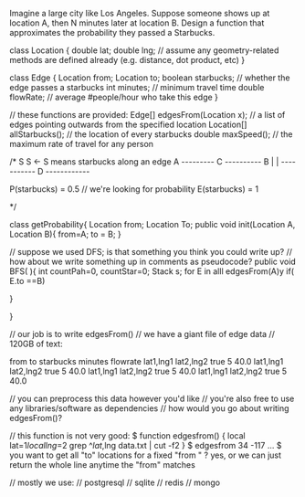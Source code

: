 Imagine a large city like Los Angeles. Suppose someone shows up at location A, then N minutes later at location B. Design a function that approximates the probability they passed a Starbucks.


class Location {
  double lat;
  double lng;
  // assume any geometry-related methods are defined already (e.g. distance, dot product, etc)
}

class Edge {
  Location from;
  Location to;
  boolean starbucks;      // whether the edge passes a starbucks
  int minutes;            // minimum travel time
  double flowRate;        // average #people/hour who take this edge
}

// these functions are provided:
Edge[] edgesFrom(Location x);     // a list of edges pointing outwards from the specified location
Location[] allStarbucks();        // the location of every starbucks
double maxSpeed();                // the maximum rate of travel for any person

/*
         S            S            <- S means starbucks along an edge
   A --------- C ---------- B
   |                        |
   ----------- D ------------

   P(starbucks) = 0.5       // we're looking for probability
   E(starbucks) = 1

*/

class getProbability{
Location from;
Location To;
public void init(Location A,  Location B){
    from=A;
    to = B;
}

// suppose we used DFS; is that something you think you could write up?
// how about we write something up in comments as pseudocode?
public void BFS( ){
        int countPah=0, countStar=0;
        Stack<Location> s;
        for E in alll edgesFrom(A)y
              if( E.to ==B)

}


}

// our job is to write edgesFrom()
// we have a giant file of edge data
// 120GB of text:

from           to            starbucks minutes flowrate
lat1,lng1      lat2,lng2     true      5       40.0
lat1,lng1      lat2,lng2     true      5       40.0
lat1,lng1      lat2,lng2     true      5       40.0
lat1,lng1      lat2,lng2     true      5       40.0

// you can preprocess this data however you'd like
// you're also free to use any libraries/software as dependencies
// how would you go about writing edgesFrom()?

// this function is not very good:
$ function edgesfrom() {
    local lat=$1
    local lng=$2
    grep ^$lat,$lng data.txt | cut -f2
  }
$ edgesfrom 34 -117
...
$ 
you want to get all "to" locations for a fixed "from " ? 
yes, or we can just return the whole line anytime the "from" matches


// mostly we use:
// postgresql
// sqlite
// redis
// mongo






